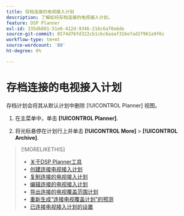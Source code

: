 ```yaml
---
title: 存档连接的电视接入计划
description: 了解如何存档连接的电视接入计划。
feature: DSP Planner
exl-id: 335db881-51e6-412d-9346-216c6a70a6de
source-git-commit: 8574d76fd322cb1cbc6aaaf316e7ad2f961a9f6c
workflow-type: tm+mt
source-wordcount: '88'
ht-degree: 0%

---
```


# 存档连接的电视接入计划

存档计划会将其从默认计划中删除 [!UICONTROL Planner] 视图。<!-- You can still view it by including the [!UICONTROL Status] "[!UICONTROL Archived]" in the view filter. -->

1. 在主菜单中，单击 **[!UICONTROL Planner]**.

1. 将光标悬停在计划行上并单击 **[!UICONTROL More]** > **[!UICONTROL Archive]**.

>[!MORELIKETHIS]
>
>* [关于DSP Planner工具](planner-about.md)
>* [创建连接电视接入计划](planner-create.md)
>* [复制连接的电视接入计划](planner-duplicate.md)
>* [编辑连接的电视接入计划](planner-edit.md)
>* [导出连接的电视覆盖范围计划](planner-export.md)
>* [重新生成“连接电视覆盖计划”的预测](planner-forecast.md)
>* [已连接电视接入计划的设置](planner-settings.md)
